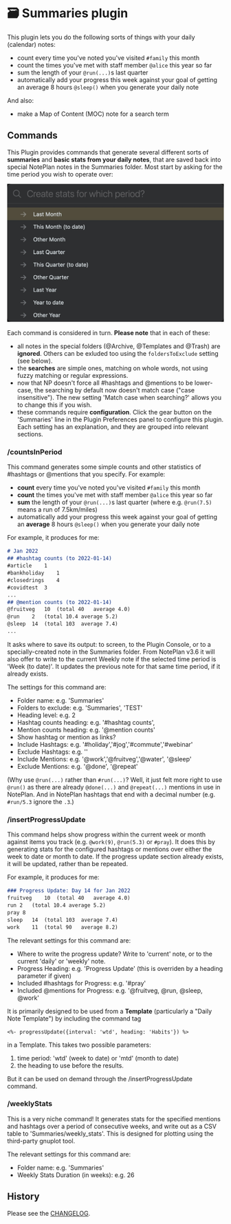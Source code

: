 # 🗃 Summaries plugin

This plugin lets you do the following sorts of things with your daily (calendar) notes:
- count every time you've noted you've visited  `#family` this month
- count the times you've met with staff member `@alice` this year so far
- sum the length of your `@run(...)`s last quarter
- automatically add your progress this week against your goal of getting an average 8 hours `@sleep()` when you generate your daily note

And also:
- make a Map of Content (MOC) note for a search term

## Commands
This Plugin provides commands that generate several different sorts of **summaries** and **basic stats from your daily notes**, that are saved back into special NotePlan notes in the Summaries folder. Most start by asking for the time period you wish to operate over:

![time period selection](time-period-selection.jpg)

Each command is considered in turn. 
**Please note** that in each of these: 
- all notes in the special folders (@Archive, @Templates and @Trash) are **ignored**.  Others can be exluded too using the `foldersToExclude` setting (see below).
- the **searches** are simple ones, matching on whole words, not using fuzzy matching or regular expressions.
- now that NP doesn't force all #hashtags and @mentions to be lower-case, the searching by default now doesn't match case ("case insensitive"). The new setting 'Match case when searching?' allows you to change this if you wish.
- these commands require **configuration**. Click the gear button on the 'Summaries' line in the Plugin Preferences panel to configure this plugin. Each setting has an explanation, and they are grouped into relevant sections.

### /countsInPeriod
This command generates some simple counts and other statistics of #hashtags or @mentions that you specify. For example:
- **count** every time you've noted you've visited  `#family` this month
- **count** the times you've met with staff member `@alice` this year so far
- **sum** the length of your `@run(...)`s last quarter (where e.g. `@run(7.5)` means a run of 7.5km/miles)
- automatically add your progress this week against your goal of getting an **average** 8 hours `@sleep()` when you generate your daily note

For example, it produces for me:

```markdown
# Jan 2022
## #hashtag counts (to 2022-01-14)
#article	1
#bankholiday	1
#closedrings	4
#covidtest	3
...
## @mention counts (to 2022-01-14)
@fruitveg	10	(total 40	average 4.0)
@run	2	(total 10.4	average 5.2)
@sleep	14	(total 103	average 7.4)
...
```

It asks where to save its output: to screen, to the Plugin Console, or to a specially-created note in the Summaries folder.
From NotePlan v3.6 it will also offer to write to the current Weekly note if the selected time period is 'Week (to date)'.
It  updates the previous note for that same time period, if it already exists.

The settings for this command are:
- Folder name: e.g. 'Summaries'
- Folders to exclude: e.g. 'Summaries', 'TEST'
- Heading level: e.g. 2
- Hashtag counts heading: e.g. '#hashtag counts',
- Mention counts heading: e.g. '@mention counts'
- Show hashtag or mention as links?
- Include Hashtags: e.g. '#holiday','#jog','#commute','#webinar'
- Exclude Hashtags: e.g. ''
- Include Mentions: e.g. '@work','@fruitveg','@water', '@sleep'
- Exclude Mentions: e.g. '@done', '@repeat'

(Why use `@run(...)` rather than `#run(...)`? Well, it just felt more right to use `@run()` as there are already `@done(...)` and `@repeat(...)` mentions in use in NotePlan. And in NotePlan hashtags that end with a decimal number (e.g. `#run/5.3` ignore the `.3`.)

### /insertProgressUpdate
This command helps show progress within the current week or month against items you track (e.g. `@work(9)`, `@run(5.3)` or `#pray`). It does this by generating stats for the configured hashtags or mentions over either the week to date or month to date. If the progress update section already exists, it will be updated, rather than be repeated.

For example, it produces for me:
```markdown
### Progress Update: Day 14 for Jan 2022
fruitveg	10	(total 40	average 4.0)
run	2	(total 10.4	average 5.2)
pray 8
sleep	14	(total 103	average 7.4)
work	11	(total 90	average 8.2)
```

The relevant settings for this command are:
- Where to write the progress update? Write to 'current' note, or to the current 'daily' or 'weekly' note. 
- Progress Heading: e.g. 'Progress Update'  (this is overriden by a heading parameter if given)
- Included #hashtags for Progress: e.g. '#pray'
- Included @mentions for Progress: e.g. '@fruitveg, @run, @sleep, @work'

It is primarily designed to be used from a **Template** (particularly a "Daily Note Template") by including the command tag
```
<%- progressUpdate({interval: 'wtd', heading: 'Habits'}) %>
```
in a Template. This takes two possible parameters:
1. time period: 'wtd' (week to date) or 'mtd' (month to date)
2. the heading to use before the results.

But it can be used on demand through the  /insertProgressUpdate command.

### /weeklyStats
This is a very niche command! It generates stats for the specified mentions and hashtags over a period of consecutive weeks, and write out as a CSV table to 'Summaries/weekly_stats'. This is designed for plotting using the third-party gnuplot tool.

The relevant settings for this command are:
- Folder name: e.g. 'Summaries'
- Weekly Stats Duration (in weeks): e.g. 26

## History
Please see the [CHANGELOG](CHANGELOG.md).
